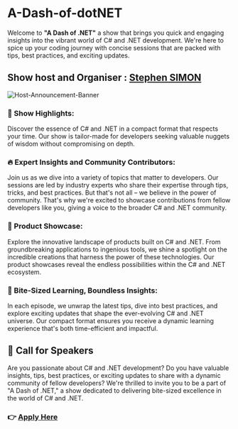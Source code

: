 # A-Dash-of-dotNET

Welcome to **"A Dash of .NET"** a show that brings you quick and engaging insights into the vibrant world of C# and .NET development. We're here to spice up your coding journey with concise sessions that are packed with tips, best practices, and exciting updates.

## Show host and Organiser : [Stephen SIMON](https://www.youtube.com/stephensimon)

![Host-Announcement-Banner](https://github.com/codewithsimon/A-Dash-of-dotNET/assets/68376360/ecc3db58-4d83-4244-9466-29a761487dc7)


### 🚀 Show Highlights:

Discover the essence of C# and .NET in a compact format that respects your time. Our show is tailor-made for developers seeking valuable nuggets of wisdom without compromising on depth.

### 🔥 Expert Insights and Community Contributors:

Join us as we dive into a variety of topics that matter to developers. Our sessions are led by industry experts who share their expertise through tips, tricks, and best practices. But that's not all – we believe in the power of community. That's why we're excited to showcase contributions from fellow developers like you, giving a voice to the broader C# and .NET community.

### 🌟 Product Showcase:

Explore the innovative landscape of products built on C# and .NET. From groundbreaking applications to ingenious tools, we shine a spotlight on the incredible creations that harness the power of these technologies. Our product showcases reveal the endless possibilities within the C# and .NET ecosystem.

### 🎯 Bite-Sized Learning, Boundless Insights:

In each episode, we unwrap the latest tips, dive into best practices, and explore exciting updates that shape the ever-evolving C# and .NET universe. Our compact format ensures you receive a dynamic learning experience that's both time-efficient and impactful.

## 📢 Call for Speakers

Are you passionate about C# and .NET development? Do you have valuable insights, tips, best practices, or exciting updates to share with a dynamic community of fellow developers? We're thrilled to invite you to be a part of "A Dash of .NET," a show dedicated to delivering bite-sized excellence in the world of C# and .NET.

### 👉 [Apply Here](https://sessionize.com/a-dash-of-dotnet/)
